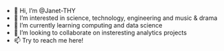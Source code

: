 - 👋 Hi, I’m @Janet-THY
- 👀 I’m interested in science, technology, engineering and music & drama
- 🌱 I’m currently learning computing and data science
- 💞️ I’m looking to collaborate on insteresting analytics projects
- 📫 Try to reach me here! 

<!---
Janet-THY/Janet-THY is a ✨ special ✨ repository because its `README.md` (this file) appears on your GitHub profile.
You can click the Preview link to take a look at your changes.
--->

